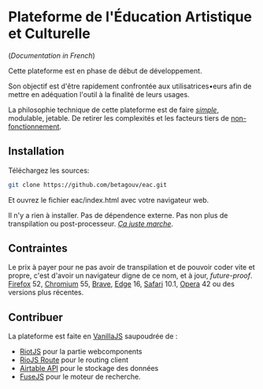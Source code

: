 # Plateforme de l'Éducation Artistique et Culturelle

(_Documentation in French_)

Cette plateforme est en phase de début de développement.

Son objectif est d'être rapidement confrontée aux utilisatrices•eurs afin
de mettre en adéquation l'outil à la finalité de leurs usages.

La philosophie technique de cette plateforme est de faire [_simple_](https://menwithpens.ca/simple-and-easy-blogging/),
modulable, jetable.
De retirer les complexités et les facteurs tiers de [non-](https://github.com/webpack/webpack/issues)[fonctionnement](https://stackoverflow.com/search?q=webpack).


## Installation

Téléchargez les sources:

```sh
git clone https://github.com/betagouv/eac.git
```

Et ouvrez le fichier eac/index.html avec votre navigateur web.

Il n'y a rien à installer.
Pas de dépendence externe.
Pas non plus de transpilation ou post-processeur. [_Ça juste marche_](https://fr.wikipedia.org/wiki/N%C3%A9ologisme).


## Contraintes

Le prix à payer pour ne pas avoir de transpilation et de pouvoir coder vite et
propre, c'est d'avoir un navigateur digne de ce nom, et à jour, _future-proof_.
[Firefox](https://www.mozilla.org/) 52, [Chromium](https://download-chromium.appspot.com/) 55,
[Brave](https://brave.com/), [Edge](https://developer.microsoft.com/microsoft-edge/) 16,
[Safari](https://developer.apple.com/safari/download/) 10.1,
[Opera](https://www.opera.com/download) 42 ou des versions plus récentes.


## Contribuer

La plateforme est faite en [VanillaJS](http://vanilla-js.com/) saupoudrée de :
- [RiotJS](http://riot.js.org/) pour la partie webcomponents
- [RioJS Route](https://riot.js.org/api/route/) pour le routing client
- [Airtable API](https://airtable.com/api) pour le stockage des données
- [FuseJS](http://fusejs.io/) pour le moteur de recherche.
